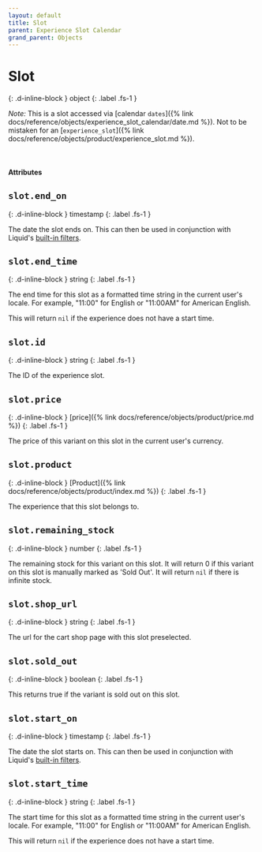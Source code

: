 ```yaml
---
layout: default
title: Slot
parent: Experience Slot Calendar
grand_parent: Objects
---
```


# Slot
{: .d-inline-block }
object
{: .label .fs-1 }


*Note:* This is a slot accessed via [calendar `dates`]({% link docs/reference/objects/experience_slot_calendar/date.md %}). Not to be mistaken for an [`experience_slot`]({% link docs/reference/objects/product/experience_slot.md %}).

<br>

#### Attributes

## `slot.end_on`
{: .d-inline-block }
timestamp
{: .label .fs-1 }

The date the slot ends on. This can then be used in conjunction with Liquid's [built-in filters](https://shopify.github.io/liquid/filters/date/).

## `slot.end_time`
{: .d-inline-block }
string
{: .label .fs-1 }

The end time for this slot as a formatted time string in the current user's locale. For example, "11:00" for English or "11:00AM" for American English.

This will return `nil` if the experience does not have a start time.

## `slot.id`
{: .d-inline-block }
string
{: .label .fs-1 }

The ID of the experience slot.

## `slot.price`
{: .d-inline-block }
[price]({% link docs/reference/objects/product/price.md %})
{: .label .fs-1 }

The price of this variant on this slot in the current user's currency.

## `slot.product`
{: .d-inline-block }
[Product]({% link docs/reference/objects/product/index.md %})
{: .label .fs-1 }

The experience that this slot belongs to.

## `slot.remaining_stock`
{: .d-inline-block }
number
{: .label .fs-1 }

The remaining stock for this variant on this slot. It will return 0 if this variant on this slot is manually marked as 'Sold Out'. It will return `nil` if there is infinite stock.

## `slot.shop_url`
{: .d-inline-block }
string
{: .label .fs-1 }

The url for the cart shop page with this slot preselected.

## `slot.sold_out`
{: .d-inline-block }
boolean
{: .label .fs-1 }

This returns true if the variant is sold out on this slot.

## `slot.start_on`
{: .d-inline-block }
timestamp
{: .label .fs-1 }

The date the slot starts on. This can then be used in conjunction with Liquid's [built-in filters](https://shopify.github.io/liquid/filters/date/).

## `slot.start_time`
{: .d-inline-block }
string
{: .label .fs-1 }

The start time for this slot as a formatted time string in the current user's locale. For example, "11:00" for English or "11:00AM" for American English.

This will return `nil` if the experience does not have a start time.
